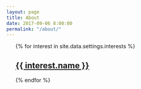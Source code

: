 ```yaml
---
layout: page
title: About
date: 2017-09-06 8:00:00
permalink: "/about/"
---
```


<ul class="post-list">
    {% for interest in site.data.settings.interests %}
        <a class="post-link" href="{{ interest.link }}">
            <div class="post-block" style="background-image: url(/assets/img/collection/{{ interest.folder }}/display.jpg)">
                <div class="post-overlay">
                    <div class="post-block-content">
                        <h2>{{ interest.name }}</h2>
                    </div>
                </div>
            </div>
        </a>
    {% endfor %}
</ul>
